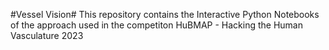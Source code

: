#Vessel Vision#
This repository contains the Interactive Python Notebooks of the approach used in the competiton HuBMAP - Hacking the Human Vasculature 2023
